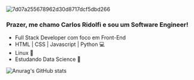 ![7d07a255678962d30d8717dcf5dbd266](https://user-images.githubusercontent.com/27232476/139542033-f072a20b-cd78-47cc-9fe0-ff65987e6a70.gif)

### Prazer, me chamo Carlos Ridolfi e sou um Software Engineer!
- Full Stack Developer com foco em Front-End
- HTML | CSS | Javascript | Python 💻
- Linux 🐧
- Estudando Data Science 🎲

![Anurag's GitHub stats](https://github-readme-stats.vercel.app/api?username=carlosridolfi&count_private=true&show_icons=true)
